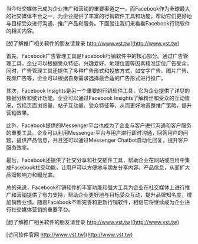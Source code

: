 当今社交媒体已成为企业推广和营销的重要渠道之一，而Facebook作为全球最大的社交媒体平台之一，为企业提供了丰富的行销软件工具和功能，帮助它们更好地与目标受众进行沟通、推广产品和服务。下面就让我们来看看Facebook行销软件的相关内容。

[想了解推广相关软件的朋友请登录 http://www.vst.tw](http://www.vst.tw)

首先，Facebook广告管理工具是Facebook行销软件中的核心部分。通过广告管理工具，企业可以根据受众特征、兴趣爱好、地理位置等因素精准定位广告受众。同时，广告管理工具还提供了多种广告形式和投放方式，如文字广告、图片广告、视频广告等，企业可以根据自身需求选择最合适的广告形式进行推广。

其次，Facebook Insights是另一个重要的行销软件工具，它为企业提供了详尽的数据分析和统计功能。企业可以通过Facebook Insights了解粉丝和受众的互动情况，包括页面浏览量、帖子互动量、受众特征等，从而更好地调整推广策略，提升营销效果。

此外，Facebook提供的Messenger平台也成为了企业与客户进行沟通和客户服务的重要工具。企业可以利用Messenger平台与用户进行即时沟通，回答用户的问题，提供产品信息，并且还可以通过Messenger Chatbot自动化回复，提升客户服务效率。

最后，Facebook还提供了社交分享和社交插件工具，帮助企业在网站或应用中集成Facebook社交功能，让用户可以方便地与朋友分享内容、产品信息，从而扩大品牌影响力和曝光率。

总的来说，Facebook行销软件的丰富功能和强大工具为企业在社交媒体上进行推广和营销提供了有力支持，帮助企业更好地与目标受众互动，提升品牌知名度，增加销售业绩。随着Facebook不断完善和更新行销软件，相信它将继续成为企业进行社交媒体营销的重要平台。

[想了解推广相关软件的朋友请登录 http://www.vst.tw](http://www.vst.tw)


[访问软件官网 http://www.vst.tw](http://www.vst.tw)
